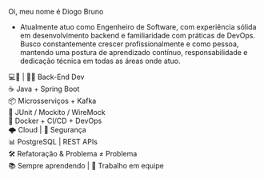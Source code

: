 Oi, meu nome é Diogo Bruno 

- Atualmente atuo como Engenheiro de Software, com experiência sólida em desenvolvimento backend e familiaridade com práticas de DevOps. Busco constantemente crescer profissionalmente e como pessoa, mantendo uma postura de aprendizado contínuo, responsabilidade e dedicação técnica em todas as áreas onde atuo.

💻🧠 | 👨‍💻 Back-End Dev  
☕️ Java + Spring Boot  
📦 Microsserviços + Kafka  
🧪 JUnit / Mockito / WireMock  
🐳 Docker + CI/CD + DevOps  
🌩️ Cloud | 🔐 Segurança  
📊 PostgreSQL | REST APIs  
🛠️ Refatoração & Problema ≠ Problema  
📚 Sempre aprendendo | 🤝 Trabalho em equipe  
